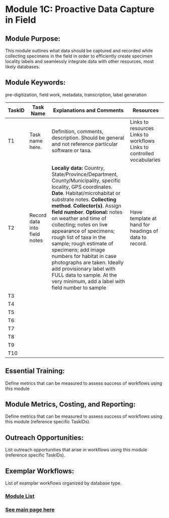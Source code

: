 # Module 1C: Proactive Data Capture in Field

## Module Purpose: 
This module outlines what data should be captured and recorded while collecting specimens in the field in order to efficiently create specimen locality labels and seamlessly integrate data with other resources, most likely databases.

## Module Keywords: 
pre-digitization, field work, metadata, transcription, label generation


| TaskID | Task Name | Explanations and Comments | Resources |
|--------|-----------|---------------------------|-----------|
|T1| Task name here.|Definition, comments, description. Should be general and not reference particular software or taxa.| Links to resources  Links to workflows  Links to controlled vocabularies|
|T2|Record data into field notes|**Localiy data:** Country, State/Province/Department, County/Municipality, specific locality, GPS coordinates. **Date**. Habitat/microhabitat or substrate notes. **Collecting method**. **Collector(s)**. Assign **field number**. **Optional:** notes on weather and time of collecting; notes on live appearance of specimens; rough list of taxa in the sample; rough estimate of specimens; add image numbers for habitat in case photographs are taken. Ideally add provisionary label with FULL data to sample. At the very minimum, add a label with field number to sample| Have template at hand for headings of data to record.|
|T3||||
|T4||||
|T5||||
|T6||||
|T7||||
|T8||||
|T9||||
|T10||||



## Essential Training: 
Define metrics that can be measured to assess success of workflows using this module

## Module Metrics, Costing, and Reporting: 
Define metrics that can be measured to assess success of workflows using this module (reference specific TaskIDs).

## Outreach Opportunities: 
List outreach opportunities that arise in workflows using this module (reference specific TaskIDs).

## Exemplar Workflows: 
List of examplar workflows organized by database type.

### [Module List](https://entcollnet.github.io/BugFlow/modules/)
### [See main page here](https://entcollnet.github.io/BugFlow/)
